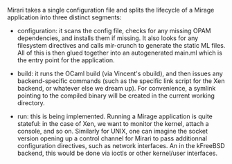 Mirari takes a single configuration file and splits the lifecycle of a
Mirage application into three distinct segments:

* configuration: it scans the config file, checks for any missing OPAM
  dependencies, and installs them if missing.  It also looks for any
  filesystem directives and calls mir-crunch to generate the static ML
  files.  All of this is then glued together into an autogenerated
  main.ml which is the entry point for the application.

* build: it runs the OCaml build (via Vincent's obuild), and then
  issues any backend-specific commands (such as the specific link
  script for the Xen backend, or whatever else we dream up). For
  convenience, a symlink pointing to the compiled binary will be
  created in the current working directory.

* run: this is being implemented.  Running a Mirage application is
  quite stateful: in the case of Xen, we want to monitor the kernel,
  attach a console, and so on.  Similarly for UNIX, one can imagine
  the socket version opening up a control channel for Mirari to pass
  additionnal configuration directives, such as network interfaces.
  An in the kFreeBSD backend, this would be done via ioctls or other
  kernel/user interfaces.
